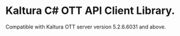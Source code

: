 # Kaltura C# OTT API Client Library.
Compatible with Kaltura OTT server version 5.2.6.6031 and above.
